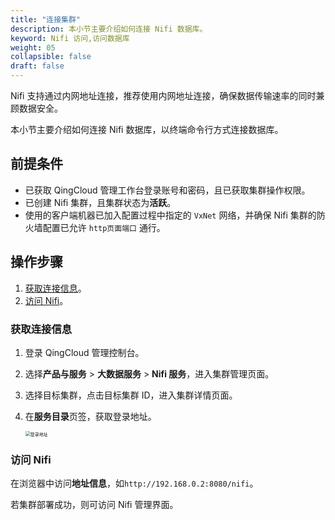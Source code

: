 ```yaml
---
title: "连接集群"
description: 本小节主要介绍如何连接 Nifi 数据库。 
keyword: Nifi 访问,访问数据库
weight: 05
collapsible: false
draft: false
---
```




Nifi 支持通过内网地址连接，推荐使用内网地址连接，确保数据传输速率的同时兼顾数据安全。

本小节主要介绍如何连接 Nifi 数据库，以终端命令行方式连接数据库。

## 前提条件

- 已获取 QingCloud 管理工作台登录账号和密码，且已获取集群操作权限。
- 已创建 Nifi 集群，且集群状态为**活跃**。
- 使用的客户端机器已加入配置过程中指定的 `VxNet` 网络，并确保 Nifi 集群的防火墙配置已允许 `http页面端口` 通行。

## 操作步骤

1. [获取连接信息](#获取连接信息)。
2. [访问 Nifi](#访问-nifi)。

### 获取连接信息

1. 登录 QingCloud 管理控制台。
2. 选择**产品与服务** > **大数据服务** > **Nifi 服务**，进入集群管理页面。
3. 选择目标集群，点击目标集群 ID，进入集群详情页面。
4. 在**服务目录**页签，获取登录地址。

   <img src="../../_images/check_access_info.png" alt="登录地址" style="zoom:50%;" />

### 访问 Nifi

在浏览器中访问**地址信息**，如`http://192.168.0.2:8080/nifi`。

若集群部署成功，则可访问 Nifi 管理界面。

